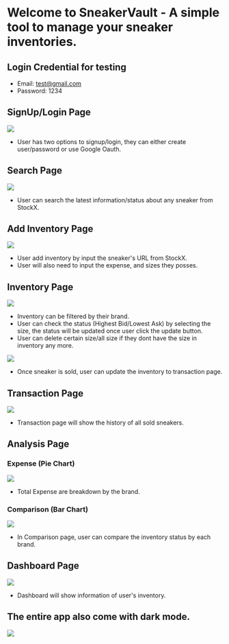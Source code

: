 # Welcome to SneakerVault - A simple tool to manage your sneaker inventories.

## Login Credential for testing

- Email: test@gmail.com
- Password: 1234

## SignUp/Login Page

<img src = "public/Readme/Auth.png">

- User has two options to signup/login, they can either create user/password or use Google Oauth.

## Search Page

<img src = "public/Readme/Search.png">

- User can search the latest information/status about any sneaker from StockX.

## Add Inventory Page

<img src = "public/Readme/Add.png">

- User add inventory by input the sneaker's URL from StockX.
- User will also need to input the expense, and sizes they posses.

## Inventory Page

<img src = "public/Readme/Inventory.png">

- Inventory can be filtered by their brand.
- User can check the status (Highest Bid/Lowest Ask) by selecting the size, the status will be updated once user click the update button.
- User can delete certain size/all size if they dont have the size in inventory any more.

<img src = "public/Readme/Sold.png">

- Once sneaker is sold, user can update the inventory to transaction page.

## Transaction Page

<img src = "public/Readme/Transaction.png">

- Transaction page will show the history of all sold sneakers.

## Analysis Page

### Expense (Pie Chart)

<img src = "public/Readme/Pie.png">

- Total Expense are breakdown by the brand.

### Comparison (Bar Chart)

<img src = "public/Readme/Bar.png">

- In Comparison page, user can compare the inventory status by each brand.

## Dashboard Page

<img src = "public/Readme/DashWhite.png">

- Dashboard will show information of user's inventory.

## The entire app also come with dark mode.

<img src = "public/Readme/DashDark.png">
